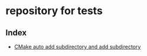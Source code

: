 # repository for tests

## Index
- [CMake auto add subdirectory and add subdirectory][cmake-auto-add-subdirectory]

[cmake-auto-add-subdirectory]:cmake/cmake_script/readme.md
